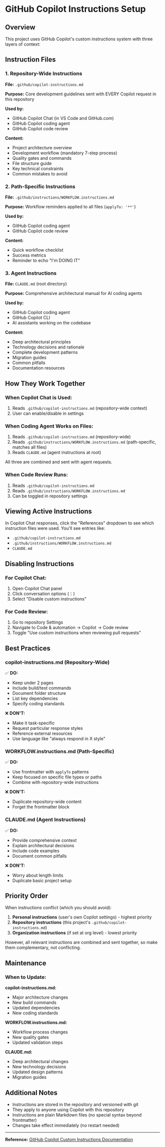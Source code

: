 # GitHub Copilot Instructions Setup

## Overview

This project uses GitHub Copilot's custom instructions system with three layers of context:

## Instruction Files

### 1. Repository-Wide Instructions

**File:** `.github/copilot-instructions.md`

**Purpose:** Core development guidelines sent with EVERY Copilot request in this repository

**Used by:**

- GitHub Copilot Chat (in VS Code and GitHub.com)
- GitHub Copilot coding agent
- GitHub Copilot code review

**Content:**

- Project architecture overview
- Development workflow (mandatory 7-step process)
- Quality gates and commands
- File structure guide
- Key technical constraints
- Common mistakes to avoid

### 2. Path-Specific Instructions

**File:** `.github/instructions/WORKFLOW.instructions.md`

**Purpose:** Workflow reminders applied to all files (`applyTo: '**'`)

**Used by:**

- GitHub Copilot coding agent
- GitHub Copilot code review

**Content:**

- Quick workflow checklist
- Success metrics
- Reminder to echo "I'm DOING IT"

### 3. Agent Instructions

**File:** `CLAUDE.md` (root directory)

**Purpose:** Comprehensive architectural manual for AI coding agents

**Used by:**

- GitHub Copilot coding agent
- GitHub Copilot CLI
- AI assistants working on the codebase

**Content:**

- Deep architectural principles
- Technology decisions and rationale
- Complete development patterns
- Migration guides
- Common pitfalls
- Documentation resources

## How They Work Together

### When Copilot Chat is Used:

1. Reads `.github/copilot-instructions.md` (repository-wide context)
2. User can enable/disable in settings

### When Coding Agent Works on Files:

1. Reads `.github/copilot-instructions.md` (repository-wide)
2. Reads `.github/instructions/WORKFLOW.instructions.md` (path-specific, matches all files)
3. Reads `CLAUDE.md` (agent instructions at root)

All three are combined and sent with agent requests.

### When Code Review Runs:

1. Reads `.github/copilot-instructions.md`
2. Reads `.github/instructions/WORKFLOW.instructions.md`
3. Can be toggled in repository settings

## Viewing Active Instructions

In Copilot Chat responses, click the "References" dropdown to see which instruction files were used. You'll see entries like:

- `.github/copilot-instructions.md`
- `.github/instructions/WORKFLOW.instructions.md`
- `CLAUDE.md`

## Disabling Instructions

### For Copilot Chat:

1. Open Copilot Chat panel
2. Click conversation options (⋮)
3. Select "Disable custom instructions"

### For Code Review:

1. Go to repository Settings
2. Navigate to Code & automation → Copilot → Code review
3. Toggle "Use custom instructions when reviewing pull requests"

## Best Practices

### copilot-instructions.md (Repository-Wide)

✅ **DO:**

- Keep under 2 pages
- Include build/test commands
- Document folder structure
- List key dependencies
- Specify coding standards

❌ **DON'T:**

- Make it task-specific
- Request particular response styles
- Reference external resources
- Use language like "always respond in X style"

### WORKFLOW.instructions.md (Path-Specific)

✅ **DO:**

- Use frontmatter with `applyTo` patterns
- Keep focused on specific file types or paths
- Combine with repository-wide instructions

❌ **DON'T:**

- Duplicate repository-wide content
- Forget the frontmatter block

### CLAUDE.md (Agent Instructions)

✅ **DO:**

- Provide comprehensive context
- Explain architectural decisions
- Include code examples
- Document common pitfalls

❌ **DON'T:**

- Worry about length limits
- Duplicate basic project setup

## Priority Order

When instructions conflict (which you should avoid):

1. **Personal instructions** (user's own Copilot settings) - highest priority
2. **Repository instructions** (this project's `.github/copilot-instructions.md`)
3. **Organization instructions** (if set at org level) - lowest priority

However, all relevant instructions are combined and sent together, so make them complementary, not conflicting.

## Maintenance

### When to Update:

**copilot-instructions.md:**

- Major architecture changes
- New build commands
- Updated dependencies
- New coding standards

**WORKFLOW.instructions.md:**

- Workflow process changes
- New quality gates
- Updated validation steps

**CLAUDE.md:**

- Deep architectural changes
- New technology decisions
- Updated design patterns
- Migration guides

## Additional Notes

- Instructions are stored in the repository and versioned with git
- They apply to anyone using Copilot with this repository
- Instructions are plain Markdown files (no special syntax beyond frontmatter)
- Changes take effect immediately (no restart needed)

---

**Reference:** [GitHub Copilot Custom Instructions Documentation](https://docs.github.com/en/copilot/customizing-copilot/adding-custom-instructions-for-github-copilot)
